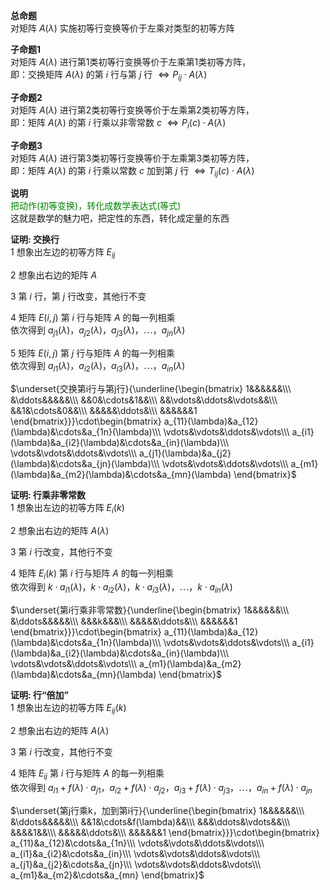 **总命题**  
对矩阵 $A(\lambda)$ 实施初等行变换等价于左乘对类型的初等方阵  
  
**子命题1**  
对矩阵 $A(\lambda)$ 进行第1类初等行变换等价于左乘第1类初等方阵，  
即：交换矩阵 $A(\lambda)$ 的第 $i$ 行与第 $j$ 行 $\Leftrightarrow P_{ij}\cdot A(\lambda)$  
  
**子命题2**  
对矩阵 $A(\lambda)$ 进行第2类初等行变换等价于左乘第2类初等方阵，  
即：矩阵 $A(\lambda)$ 的第 $i$ 行乘以非零常数 $c$  $\Leftrightarrow P_i(c)\cdot A(\lambda)$  
  
**子命题3**  
对矩阵 $A(\lambda)$ 进行第3类初等行变换等价于左乘第3类初等方阵，  
即：矩阵 $A(\lambda)$ 的第 $i$ 行乘以常数 $c$ 加到第 $j$ 行 $\Leftrightarrow T_{ij}(c)\cdot A(\lambda)$  
  
**说明**  
<font color=green>把动作(初等变换)，转化成数学表达式(等式)</font>  
这就是数学的魅力吧，把定性的东西，转化成定量的东西  
  
**证明: 交换行**  
1 想象出左边的初等方阵 $E_{ij}$  
  
2 想象出右边的矩阵 $A$  
  
3 第 $i$ 行，第 $j$ 行改变，其他行不变  
  
4 矩阵 $E(i,j)$ 第 $i$ 行与矩阵 $A$ 的每一列相乘  
依次得到 $a_{j1}(\lambda)，a_{j2}(\lambda)，a_{j3}(\lambda)，\cdots，a_{jn}(\lambda)$  
  
5 矩阵 $E(i,j)$ 第 $j$ 行与矩阵 $A$ 的每一列相乘  
依次得到 $a_{i1}(\lambda)，a_{i2}(\lambda)，a_{i3}(\lambda)，\cdots，a_{in}(\lambda)$  
  
 $\underset{交换第i行与第j行}{\underline{\begin{bmatrix}  
1&&&&&&\\\  
&\ddots&&&&&\\\  
&&0&\cdots&1&&\\\  
&&\vdots&\ddots&\vdots&&\\\  
&&1&\cdots&0&&\\\  
&&&&&\ddots&\\\  
&&&&&&1  
\end{bmatrix}}}\cdot\begin{bmatrix}  
a_{11}(\lambda)&a_{12}(\lambda)&\cdots&a_{1n}(\lambda)\\\ \vdots&\vdots&\ddots&\vdots\\\ a_{i1}(\lambda)&a_{i2}(\lambda)&\cdots&a_{in}(\lambda)\\\  
\vdots&\vdots&\ddots&\vdots\\\ a_{j1}(\lambda)&a_{j2}(\lambda)&\cdots&a_{jn}(\lambda)\\\ \vdots&\vdots&\ddots&\vdots\\\  
a_{m1}(\lambda)&a_{m2}(\lambda)&\cdots&a_{mn}(\lambda)  
\end{bmatrix}$  
  
**证明: 行乘非零常数**  
1 想象出左边的初等方阵 $E_i(k)$  
  
2 想象出右边的矩阵 $A(\lambda)$  
  
3 第 $i$ 行改变，其他行不变  
  
4 矩阵 $E_i(k)$ 第 $i$ 行与矩阵 $A$ 的每一列相乘  
依次得到 $k\cdot a_{i1}(\lambda)，k\cdot a_{i2}(\lambda)，k\cdot a_{i3}(\lambda)，\cdots，k\cdot a_{in}(\lambda)$  
  
 $\underset{第i行乘非零常数}{\underline{\begin{bmatrix}  
1&&&&&&\\\  
&\ddots&&&&&\\\  
&&&k&&&\\\  
&&&&&\ddots&\\\  
&&&&&&1  
\end{bmatrix}}}\cdot\begin{bmatrix}  
a_{11}(\lambda)&a_{12}(\lambda)&\cdots&a_{1n}(\lambda)\\\ \vdots&\vdots&\ddots&\vdots\\\ a_{i1}(\lambda)&a_{i2}(\lambda)&\cdots&a_{in}(\lambda)\\\  
\vdots&\vdots&\ddots&\vdots\\\  
a_{m1}(\lambda)&a_{m2}(\lambda)&\cdots&a_{mn}(\lambda)  
\end{bmatrix}$  
  
**证明: 行“倍加”**  
1 想象出左边的初等方阵 $E_{ij}(k)$  
  
2 想象出右边的矩阵 $A(\lambda)$  
  
3 第 $i$ 行改变，其他行不变  
  
4 矩阵 $E_{ij}$ 第 $i$ 行与矩阵 $A$ 的每一列相乘  
依次得到 $a_{i1}+f(\lambda)\cdot a_{j1}，a_{i2}+f(\lambda)\cdot a_{j2}，  
a_{i3}+f(\lambda)\cdot a_{j3}，\cdots，a_{in}+f(\lambda)\cdot a_{jn}$  
  
 $\underset{第j行乘k，加到第i行}{\underline{\begin{bmatrix}  
1&&&&&&\\\  
&\ddots&&&&&\\\  
&&1&\cdots&f(\lambda)&&\\\  
&&&\ddots&\vdots&&\\\  
&&&&1&&\\\  
&&&&&\ddots&\\\  
&&&&&&1  
\end{bmatrix}}}\cdot\begin{bmatrix}  
a_{11}&a_{12}&\cdots&a_{1n}\\\ \vdots&\vdots&\ddots&\vdots\\\ a_{i1}&a_{i2}&\cdots&a_{in}\\\  
\vdots&\vdots&\ddots&\vdots\\\ a_{j1}&a_{j2}&\cdots&a_{jn}\\\ \vdots&\vdots&\ddots&\vdots\\\  
a_{m1}&a_{m2}&\cdots&a_{mn}  
\end{bmatrix}$  

